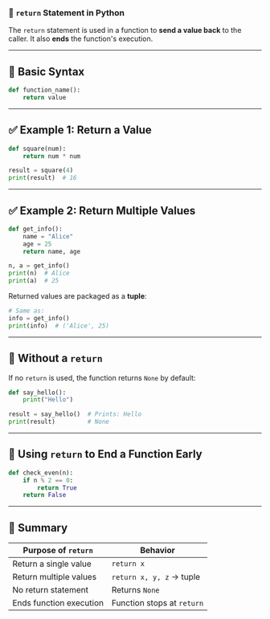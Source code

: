 ### 🔁 `return` Statement in Python

The `return` statement is used in a function to **send a value back** to the caller.
It also **ends** the function's execution.

---

## 🔹 Basic Syntax

```python
def function_name():
    return value
```

---

## ✅ Example 1: Return a Value

```python
def square(num):
    return num * num

result = square(4)
print(result)  # 16
```

---

## ✅ Example 2: Return Multiple Values

```python
def get_info():
    name = "Alice"
    age = 25
    return name, age

n, a = get_info()
print(n)  # Alice
print(a)  # 25
```

Returned values are packaged as a **tuple**:

```python
# Same as:
info = get_info()
print(info)  # ('Alice', 25)
```

---

## 🔹 Without a `return`

If no `return` is used, the function returns `None` by default:

```python
def say_hello():
    print("Hello")

result = say_hello()  # Prints: Hello
print(result)         # None
```

---

## 🔹 Using `return` to End a Function Early

```python
def check_even(n):
    if n % 2 == 0:
        return True
    return False
```

---

## 🧠 Summary

| Purpose of `return`     | Behavior                   |
| ----------------------- | -------------------------- |
| Return a single value   | `return x`                 |
| Return multiple values  | `return x, y, z` → tuple   |
| No return statement     | Returns `None`             |
| Ends function execution | Function stops at `return` |
